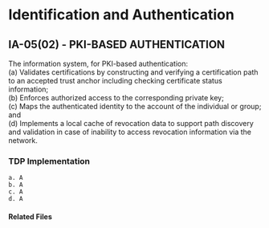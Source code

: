 # Identification and Authentication
## IA-05(02) - PKI-BASED AUTHENTICATION 

The information system, for PKI-based authentication:  
(a) Validates certifications by constructing and verifying a certification path to an accepted trust anchor including checking certificate status information;  
(b) Enforces authorized access to the corresponding private key;  
(c) Maps the authenticated identity to the account of the individual or group; and  
(d) Implements a local cache of revocation data to support path discovery and validation in case of inability to access revocation information via the network.  

### TDP Implementation

	a. A  
	b. A  
	c. A  
	d. A  

#### Related Files


